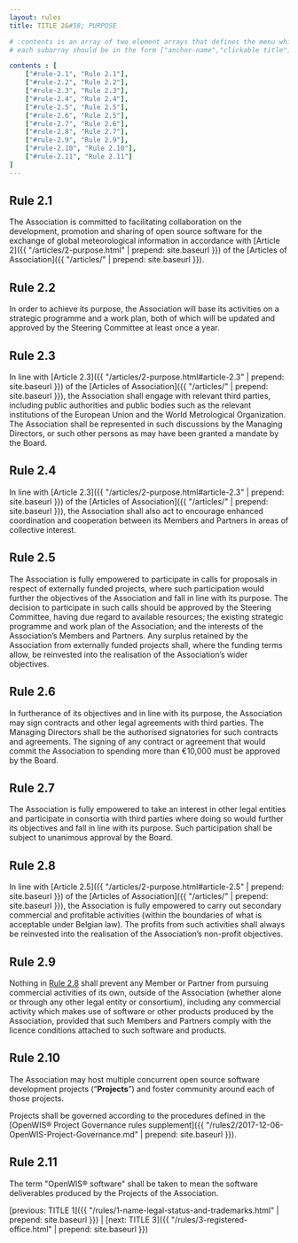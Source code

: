 ```yaml
---
layout: rules
title: TITLE 2&#58; PURPOSE

# :contents is an array of two element arrays that defines the menu which appears in the masthead
# each subarray should be in the form ["anchor-name","clickable title"]

contents : [
    ["#rule-2.1", "Rule 2.1"],
    ["#rule-2.2", "Rule 2.2"],
    ["#rule-2.3", "Rule 2.3"],
    ["#rule-2.4", "Rule 2.4"],
    ["#rule-2.5", "Rule 2.5"],
    ["#rule-2.6", "Rule 2.5"],
    ["#rule-2.7", "Rule 2.6"],
    ["#rule-2.8", "Rule 2.7"],
    ["#rule-2.9", "Rule 2.9"],
    ["#rule-2.10", "Rule 2.10"],
    ["#rule-2.11", "Rule 2.11"]
]
---
```


<h2 id="rule-2.1">Rule 2.1</h2>

The Association is committed to facilitating collaboration on the development, promotion and sharing of open source software for the exchange of global meteorological information in accordance with [Article 2]({{ "/articles/2-purpose.html" | prepend: site.baseurl }}) of the [Articles of Association]({{ "/articles/" | prepend: site.baseurl }}).

<h2 id="rule-2.2">Rule 2.2</h2>

In order to achieve its purpose, the Association will base its activities on a strategic programme and a work plan, both of which will be updated and approved by the Steering Committee at least once a year.

<h2 id="rule-2.3">Rule 2.3</h2>

In line with [Article 2.3]({{ "/articles/2-purpose.html#article-2.3" | prepend: site.baseurl }}) of the [Articles of Association]({{ "/articles/" | prepend: site.baseurl }}), the Association shall engage with relevant third parties, including public authorities and public bodies such as the relevant institutions of the European Union and the World Metrological Organization. The Association shall be represented in such discussions by the Managing Directors, or such other persons as may have been granted a mandate by the Board.

<h2 id="rule-2.4">Rule 2.4</h2>

In line with [Article 2.3]({{ "/articles/2-purpose.html#article-2.3" | prepend: site.baseurl }}) of the [Articles of Association]({{ "/articles/" | prepend: site.baseurl }}), the Association shall also act to encourage enhanced coordination and cooperation between its Members and Partners in areas of collective interest. 

<h2 id="rule-2.5">Rule 2.5</h2>

The Association is fully empowered to participate in calls for proposals in respect of externally funded projects, where such participation would further the objectives of the Association and fall in line with its purpose. The decision to participate in such calls should be approved by the Steering Committee, having due regard to available resources; the existing strategic programme and work plan of the Association; and the interests of the Association’s Members and Partners. Any surplus retained by the Association from externally funded projects shall, where the funding terms allow, be reinvested into the realisation of the Association’s wider objectives.

<h2 id="rule-2.6">Rule 2.6</h2>

In furtherance of its objectives and in line with its purpose, the Association may sign contracts and other legal agreements with third parties. The Managing Directors shall be the authorised signatories for such contracts and agreements. The signing of any contract or agreement that would commit the Association to spending more than €10,000 must be approved by the Board.

<h2 id="rule-2.7">Rule 2.7</h2>

The Association is fully empowered to take an interest in other legal entities and participate in consortia with third parties where doing so would further its objectives and fall in line with its purpose. Such participation shall be subject to unanimous approval by the Board.

<h2 id="rule-2.8">Rule 2.8</h2>

In line with [Article 2.5]({{ "/articles/2-purpose.html#article-2.5" | prepend: site.baseurl }}) of the [Articles of Association]({{ "/articles/" | prepend: site.baseurl }}), the Association is fully empowered to carry out secondary commercial and profitable activities (within the boundaries of what is acceptable under Belgian law). The profits from such activities shall always be reinvested into the realisation of the Association’s non-profit objectives.

<h2 id="rule-2.9">Rule 2.9</h2>

Nothing in [Rule 2.8](#rule-2.8) shall prevent any Member or Partner from pursuing commercial activities of its own, outside of the Association (whether alone or through any other legal entity or consortium), including any commercial activity which makes use of software or other products produced by the Association, provided that such Members and Partners comply with the licence conditions attached to such software and products.

<h2 id="rule-2.10">Rule 2.10</h2>

The Association may host multiple concurrent open source software development projects (“**Projects**”) and foster community around each of those projects.

Projects shall be governed according to the procedures defined in the [OpenWIS&reg; Project Governance rules supplement]({{ "/rules2/2017-12-06-OpenWIS-Project-Governance.md" | prepend: site.baseurl }}).

<h2 id="rule-2.11">Rule 2.11</h2>

The term "OpenWIS&reg; software" shall be taken to mean the software deliverables produced by the Projects of the Association.

[previous: TITLE 1]({{ "/rules/1-name-legal-status-and-trademarks.html" | prepend: site.baseurl }}) \| [next: TITLE 3]({{ "/rules/3-registered-office.html" | prepend: site.baseurl }})
